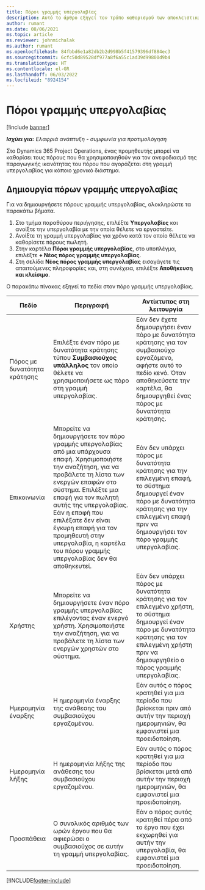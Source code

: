 ```yaml
---
title: Πόροι γραμμής υπεργολαβίας
description: Αυτό το άρθρο εξηγεί τον τρόπο καθορισμού των αποκλειστικών πόρων που παρέχονται από τον προμηθευτή για μια συγκεκριμένη γραμμή υπεργολαβίας για τον χρόνο.
author: rumant
ms.date: 08/06/2021
ms.topic: article
ms.reviewer: johnmichalak
ms.author: rumant
ms.openlocfilehash: 84fbbd6e1a82db2b2d998b5f41579396df884ec3
ms.sourcegitcommit: 6cfc50d89528df977a8f6a55c1ad39d99800d9b4
ms.translationtype: HT
ms.contentlocale: el-GR
ms.lasthandoff: 06/03/2022
ms.locfileid: "8924154"
---
```

# <a name="subcontract-line-resources"></a>Πόροι γραμμής υπεργολαβίας

[!include [banner](../../includes/dataverse-preview.md)]

_**Ισχύει για:** Ελαφριά ανάπτυξη - συμφωνία για προτιμολόγηση_

Στο Dynamics 365 Project Operations, ένας προμηθευτής μπορεί να καθορίσει τους πόρους που θα χρησιμοποιηθούν για τον ανεφοδιασμό της παραγωγικής ικανότητας του πόρου που αγοράζεται στη γραμμή υπεργολαβίας για κάποιο χρονικό διάστημα.

## <a name="create-subcontract-line-resources"></a>Δημιουργία πόρων γραμμής υπεργολαβίας

Για να δημιουργήσετε πόρους γραμμής υπεργολαβίας, ολοκληρώστε τα παρακάτω βήματα.

1. Στο τμήμα παραθύρου περιήγησης, επιλέξτε **Υπεργολαβίες** και ανοίξτε την υπεργολαβία με την οποία θέλετε να εργαστείτε.
2. Ανοίξτε τη γραμμή υπεργολαβίας για χρόνο κατά τον οποίο θέλετε να καθορίσετε πόρους πωλητή.
3. Στην καρτέλα **Πόροι γραμμής υπεργολαβίας**, στο υποπλέγμα, επιλέξτε **+ Νέος πόρος γραμμής υπεργολαβίας**.
4. Στη σελίδα **Νέος πόρος γραμμής υπεργολαβίας** εισαγάγετε τις απαιτούμενες πληροφορίες και, στη συνέχεια, επιλέξτε **Αποθήκευση και κλείσιμο**.

Ο παρακάτω πίνακας εξηγεί τα πεδία στον πόρο γραμμής υπεργολαβίας.

| Πεδίο | Περιγραφή | Αντίκτυπος στη λειτουργία |
| ----- | ----------- | ----------------- |
| Πόρος με δυνατότητα κράτησης | Επιλέξτε έναν πόρο με δυνατότητα κράτησης τύπου **Συμβασιούχος υπάλληλος** τον οποίο θέλετε να χρησιμοποιήσετε ως πόρο στη γραμμή υπεργολαβίας.| Εάν δεν έχετε δημιουργήσει έναν πόρο με δυνατότητα κράτησης για τον συμβασιούχο εργαζόμενο, αφήστε αυτό το πεδίο κενό. Όταν αποθηκεύσετε την καρτέλα, θα δημιουργηθεί ένας πόρος με δυνατότητα κράτησης.  |
| Επικοινωνία | Μπορείτε να δημιουργήσετε τον πόρο γραμμής υπεργολαβίας από μια υπάρχουσα επαφή. Χρησιμοποιήστε την αναζήτηση, για να προβάλετε τη λίστα των ενεργών επαφών στο σύστημα. Επιλέξτε μια επαφή για τον πωλητή αυτής της υπεργολαβίας. Εάν η επαφή που επιλέξατε δεν είναι έγκυρη επαφή για τον προμηθευτή στην υπεργολαβία, η καρτέλα του πόρου γραμμής υπεργολαβίας δεν θα αποθηκευτεί.| Εάν δεν υπάρχει πόρος με δυνατότητα κράτησης για την επιλεγμένη επαφή, το σύστημα δημιουργεί έναν πόρο με δυνατότητα κράτησης για την επιλεγμένη επαφή πριν να δημιουργήσει τον πόρο γραμμής υπεργολαβίας. |
| Χρήστης | Μπορείτε να δημιουργήσετε έναν πόρο γραμμής υπεργολαβίας επιλέγοντας έναν ενεργό χρήστη. Χρησιμοποιήστε την αναζήτηση, για να προβάλετε τη λίστα των ενεργών χρηστών στο σύστημα.| Εάν δεν υπάρχει πόρος με δυνατότητα κράτησης για τον επιλεγμένο χρήστη, το σύστημα δημιουργεί έναν πόρο με δυνατότητα κράτησης για τον επιλεγμένη χρήστη πριν να δημιουργηθείο ο πόρος γραμμής υπεργολαβίας. |
| Ημερομηνία έναρξης | Η ημερομηνία έναρξης της ανάθεσης του συμβασιούχου εργαζομένου.| Εάν αυτός ο πόρος κρατηθεί για μια περίοδο που βρίσκεται πριν από αυτήν την περιοχή ημερομηνιών, θα εμφανιστεί μια προειδοποίηση. |
| Ημερομηνία λήξης | Η ημερομηνία λήξης της ανάθεσης του συμβασιούχου εργαζομένου.| Εάν αυτός ο πόρος κρατηθεί για μια περίοδο που βρίσκεται μετά από αυτήν την περιοχή ημερομηνιών, θα εμφανιστεί μια προειδοποίηση. |
| Προσπάθεια | Ο συνολικός αριθμός των ωρών έργου που θα αφιερώσει ο συμβασιούχος σε αυτήν τη γραμμή υπεργολαβίας.| Εάν ο πόρος αυτός κρατηθεί πέρα από το έργο που έχει εκχωρηθεί για αυτήν την υπεργολαβία, θα εμφανιστεί μια προειδοποίηση. |


[!INCLUDE[footer-include](../../includes/footer-banner.md)]
